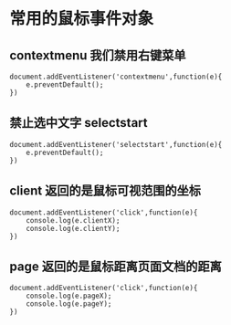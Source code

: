 # 常用的鼠标事件对象


##  contextmenu 我们禁用右键菜单
```
document.addEventListener('contextmenu',function(e){
    e.preventDefault();
})
```
## 禁止选中文字 selectstart
```
document.addEventListener('selectstart',function(e){
    e.preventDefault();
})
```

## client 返回的是鼠标可视范围的坐标
```
document.addEventListener('click',function(e){
    console.log(e.clientX);
    console.log(e.clientY);
})
```

## page 返回的是鼠标距离页面文档的距离

```
document.addEventListener('click',function(e){
    console.log(e.pageX);
    console.log(e.pageY);
})
```